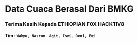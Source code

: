 # Data Cuaca Berasal Dari BMKG
### Terima Kasih Kepada ETHIOPIAN FOX HACKTIV8
#### Tim : `Wahyu, Nasrun, Agit, Isni, Deni, Emi`